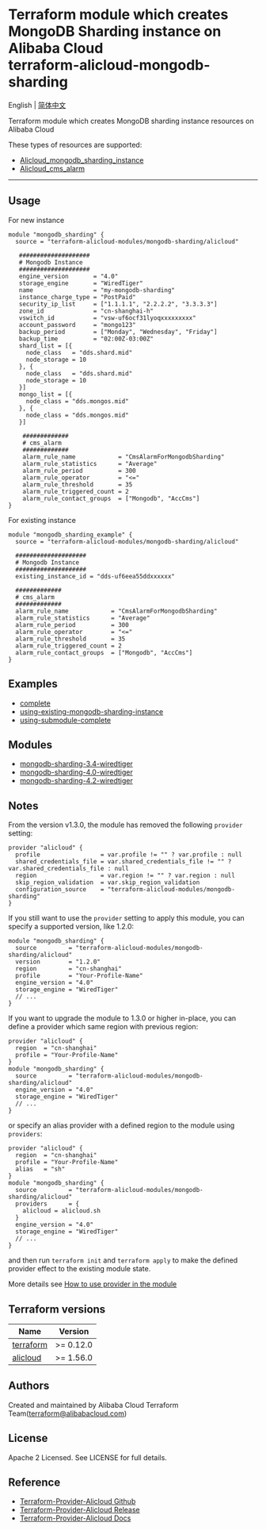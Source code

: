 Terraform module which creates MongoDB Sharding instance on Alibaba Cloud  
terraform-alicloud-mongodb-sharding
=====================================================================

English | [简体中文](https://github.com/terraform-alicloud-modules/terraform-alicloud-mongodb-sharding/blob/master/README-CN.md)

Terraform module which creates MongoDB sharding instance resources on Alibaba Cloud

These types of resources are supported:

* [Alicloud_mongodb_sharding_instance](https://www.terraform.io/docs/providers/alicloud/r/mongodb_sharding_instance.html)
* [Alicloud_cms_alarm](https://www.terraform.io/docs/providers/alicloud/r/cms_alarm.html)

----------------------

## Usage

For new instance

```hcl
module "mongodb_sharding" {
  source = "terraform-alicloud-modules/mongodb-sharding/alicloud"
  
   ####################
   # Mongodb Instance
   ####################
   engine_version       = "4.0"
   storage_engine       = "WiredTiger"
   name                 = "my-mongodb-sharding"
   instance_charge_type = "PostPaid"
   security_ip_list     = ["1.1.1.1", "2.2.2.2", "3.3.3.3"]
   zone_id              = "cn-shanghai-h"
   vswitch_id           = "vsw-uf6ocf31lyoqxxxxxxxxx"
   account_password     = "mongo123"
   backup_period        = ["Monday", "Wednesday", "Friday"]
   backup_time          = "02:00Z-03:00Z"
   shard_list = [{
     node_class   = "dds.shard.mid"
     node_storage = 10
   }, {
     node_class   = "dds.shard.mid"
     node_storage = 10
   }]
   mongo_list = [{
     node_class = "dds.mongos.mid"
   }, {
     node_class = "dds.mongos.mid"
   }]
  
    #############
    # cms_alarm
    #############
    alarm_rule_name            = "CmsAlarmForMongodbSharding"
    alarm_rule_statistics      = "Average"
    alarm_rule_period          = 300
    alarm_rule_operator        = "<="
    alarm_rule_threshold       = 35
    alarm_rule_triggered_count = 2
    alarm_rule_contact_groups  = ["Mongodb", "AccCms"]
}
```

For existing instance

```hcl
module "mongodb_sharding_example" {
  source = "terraform-alicloud-modules/mongodb-sharding/alicloud"

  ####################
  # Mongodb Instance
  ####################
  existing_instance_id = "dds-uf6eea55ddxxxxxx"

  #############
  # cms_alarm
  #############
  alarm_rule_name            = "CmsAlarmForMongodbSharding"
  alarm_rule_statistics      = "Average"
  alarm_rule_period          = 300
  alarm_rule_operator        = "<="
  alarm_rule_threshold       = 35
  alarm_rule_triggered_count = 2
  alarm_rule_contact_groups  = ["Mongodb", "AccCms"]
}
```

## Examples

* [complete](https://github.com/terraform-alicloud-modules/terraform-alicloud-mongodb-sharding/tree/master/examples/complete)
* [using-existing-mongodb-sharding-instance](https://github.com/terraform-alicloud-modules/terraform-alicloud-mongodb-sharding/tree/master/examples/using-existing-mongodb-sharding-instance)
* [using-submodule-complete](https://github.com/terraform-alicloud-modules/terraform-alicloud-mongodb-sharding/tree/master/examples/using-submodule-complete)

## Modules

* [mongodb-sharding-3.4-wiredtiger](https://github.com/terraform-alicloud-modules/terraform-alicloud-mongodb-sharding/tree/master/modules/mongodb-sharding-3.4-wiredtiger)
* [mongodb-sharding-4.0-wiredtiger](https://github.com/terraform-alicloud-modules/terraform-alicloud-mongodb-sharding/tree/master/modules/mongodb-sharding-4.0-wiredtiger)
* [mongodb-sharding-4.2-wiredtiger](https://github.com/terraform-alicloud-modules/terraform-alicloud-mongodb-sharding/tree/master/modules/mongodb-sharding-4.2-wiredtiger)

## Notes
From the version v1.3.0, the module has removed the following `provider` setting:

```hcl
provider "alicloud" {
  profile                 = var.profile != "" ? var.profile : null
  shared_credentials_file = var.shared_credentials_file != "" ? var.shared_credentials_file : null
  region                  = var.region != "" ? var.region : null
  skip_region_validation  = var.skip_region_validation
  configuration_source    = "terraform-alicloud-modules/mongodb-sharding"
}
```

If you still want to use the `provider` setting to apply this module, you can specify a supported version, like 1.2.0:

```hcl
module "mongodb_sharding" {
  source         = "terraform-alicloud-modules/mongodb-sharding/alicloud"
  version        = "1.2.0"
  region         = "cn-shanghai"
  profile        = "Your-Profile-Name"
  engine_version = "4.0"
  storage_engine = "WiredTiger"
  // ...
}
```

If you want to upgrade the module to 1.3.0 or higher in-place, you can define a provider which same region with
previous region:

```hcl
provider "alicloud" {
  region  = "cn-shanghai"
  profile = "Your-Profile-Name"
}
module "mongodb_sharding" {
  source         = "terraform-alicloud-modules/mongodb-sharding/alicloud"
  engine_version = "4.0"
  storage_engine = "WiredTiger"
  // ...
}
```
or specify an alias provider with a defined region to the module using `providers`:

```hcl
provider "alicloud" {
  region  = "cn-shanghai"
  profile = "Your-Profile-Name"
  alias   = "sh"
}
module "mongodb_sharding" {
  source         = "terraform-alicloud-modules/mongodb-sharding/alicloud"
  providers      = {
    alicloud = alicloud.sh
  }
  engine_version = "4.0"
  storage_engine = "WiredTiger"
  // ...
}
```

and then run `terraform init` and `terraform apply` to make the defined provider effect to the existing module state.

More details see [How to use provider in the module](https://www.terraform.io/docs/language/modules/develop/providers.html#passing-providers-explicitly)

## Terraform versions

| Name | Version |
|------|---------|
| <a name="requirement_terraform"></a> [terraform](#requirement\_terraform) | >= 0.12.0 |
| <a name="requirement_alicloud"></a> [alicloud](#requirement\_alicloud) | >= 1.56.0 |


Authors
---------
Created and maintained by Alibaba Cloud Terraform Team(terraform@alibabacloud.com)

License
----
Apache 2 Licensed. See LICENSE for full details.

Reference
---------
* [Terraform-Provider-Alicloud Github](https://github.com/terraform-providers/terraform-provider-alicloud)
* [Terraform-Provider-Alicloud Release](https://releases.hashicorp.com/terraform-provider-alicloud/)
* [Terraform-Provider-Alicloud Docs](https://www.terraform.io/docs/providers/alicloud/index.html)
